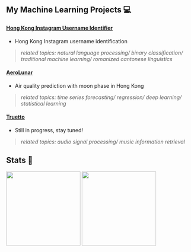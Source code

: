 ## My Machine Learning Projects 💻

#### [Hong Kong Instagram Username Identifier](https://github.com/kuntiniong/HK-Insta-Identifier) 
- Hong Kong Instagram username identification
> *related topics: natural language processing/ binary classification/ traditional machine learning/ romanized cantonese linguistics*

#### [AeroLunar](https://github.com/kuntiniong/AeroLunar) 
- Air quality prediction with moon phase in Hong Kong 
> *related topics: time series forecasting/ regression/ deep learning/ statistical learning*

#### [Truetto](https://github.com/kuntiniong/Truetto)
- Still in progress, stay tuned!
> *related topics: audio signal processing/ music information retrieval*

## Stats 👀

<span>
  <img height=200 align="center" src="https://github-readme-stats.vercel.app/api?username=kuntiniong&show_icons=true&theme=radical&card_width=250" />
</span>
<span>
  <img height=200 align="center" src="https://github-readme-stats.vercel.app/api/top-langs?username=kuntiniong&layout=compact&theme=radical&hide=jupyter%20notebook&card_width=230" />
</span>
